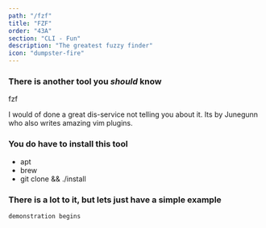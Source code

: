```yaml
---
path: "/fzf"
title: "FZF"
order: "43A"
section: "CLI - Fun"
description: "The greatest fuzzy finder"
icon: "dumpster-fire"
---
```


### There is another tool you _should_ know
fzf

I would of done a great dis-service not telling you about it.  Its by Junegunn
who also writes amazing vim plugins.

### You do have to install this tool
* apt
* brew
* git clone && ./install

### There is a lot to it, but lets just have a simple example

`demonstration begins`

